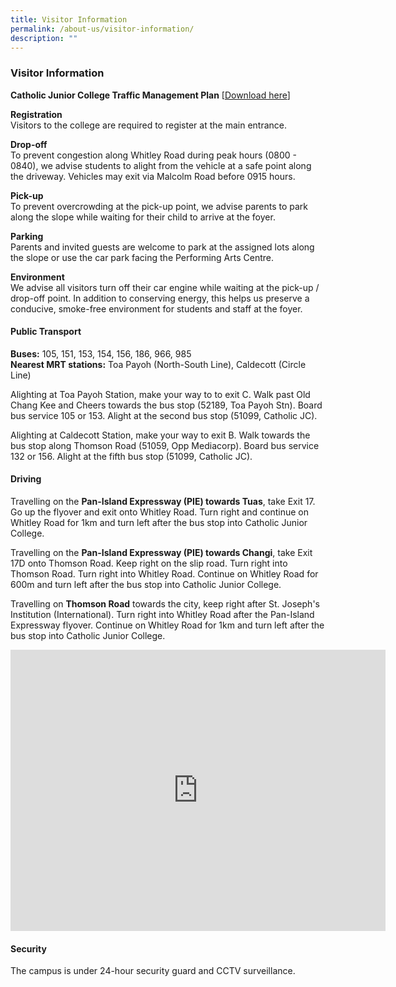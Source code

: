 ```yaml
---
title: Visitor Information
permalink: /about-us/visitor-information/
description: ""
---
```

### **Visitor Information**
**Catholic Junior College Traffic Management Plan**&nbsp;\[[Download here](/files/trafficmanagementplan.pdf)]

**Registration**<br>
Visitors to the college are required to register at the main entrance. 

**Drop-off**<br>
To prevent congestion along Whitley Road during peak hours (0800 - 0840), we advise students to alight from the vehicle at a safe point along the driveway. Vehicles may exit via Malcolm Road before 0915 hours.

**Pick-up**<br>
To prevent overcrowding at the pick-up point, we advise parents to park along the slope while waiting for their child to arrive at the foyer.

**Parking**<br>
Parents and invited guests are welcome to park at the assigned lots along the slope or use the car park facing the Performing Arts Centre.

**Environment**<br>
We advise all visitors turn off their car engine while waiting at the pick-up / drop-off point. In addition to conserving energy, this helps us preserve a conducive, smoke-free environment for students and staff at the foyer.

#### **Public Transport**
**Buses:** 105, 151, 153, 154, 156, 186, 966, 985<br>
**Nearest MRT stations:** Toa Payoh (North-South Line), Caldecott (Circle Line)

Alighting at Toa Payoh Station, make your way to to exit C. Walk past Old Chang Kee and Cheers towards the bus stop (52189, Toa Payoh Stn). Board bus service 105 or 153. Alight at the second bus stop (51099, Catholic JC).

Alighting at Caldecott Station, make your way to exit B. Walk towards the bus stop along Thomson Road (51059, Opp Mediacorp). Board bus service 132 or 156. Alight at the fifth bus stop (51099, Catholic JC).

#### **Driving**
Travelling on the **Pan-Island Expressway (PIE) towards Tuas**, take Exit 17. Go up the flyover and exit onto Whitley Road. Turn right and continue on Whitley Road for 1km and turn left after the bus stop into Catholic Junior College.

Travelling on the **Pan-Island Expressway (PIE) towards Changi**, take Exit 17D onto Thomson Road. Keep right on the slip road. Turn right into Thomson Road. Turn right into Whitley Road. Continue on Whitley Road for 600m and turn left after the bus stop into Catholic Junior College.

Travelling on **Thomson Road** towards the city, keep right after St. Joseph's Institution (International). Turn right into Whitley Road after the Pan-Island Expressway flyover. Continue on Whitley Road for 1km and turn left after the bus stop into Catholic Junior College.

<iframe loading="lazy" allowfullscreen="" style="border:0;" height="450" width="600" src="https://www.google.com/maps/embed?pb=!1m18!1m12!1m3!1d3988.7515175000935!2d103.8332785147541!3d1.324990699033623!2m3!1f0!2f0!3f0!3m2!1i1024!2i768!4f13.1!3m3!1m2!1s0x31da19e2eee42ff1%3A0x6f39ca8c746748ca!2sCatholic%20Junior%20College!5e0!3m2!1sen!2ssg!4v1677219390026!5m2!1sen!2ssg"></iframe>

#### **Security**
The campus is under 24-hour security guard and CCTV surveillance.
